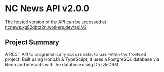 # NC News API v2.0.0

The hosted version of the API can be accessed at [ncnews.xg62qbtz2n.workers.dev/api/v2](https://ncnews.xg62qbtz2n.workers.dev/api/v2)

## Project Summary

A REST API to programatically access data, to use within the frontend project. Built using HonoJS & TypeScript, it uses a PostgreSQL database via Neon and interacts with the database using DrizzleORM.
